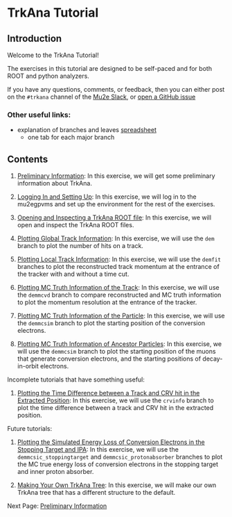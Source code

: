 # TrkAna Tutorial

## Introduction

Welcome to the TrkAna Tutorial! 

The exercises in this tutorial are designed to be self-paced and for both ROOT and python analyzers.

If you have any questions, comments, or feedback, then you can either post on the ```#trkana``` channel of the [Mu2e Slack](https://mu2ewiki.fnal.gov/wiki/Slack), or [open a GitHub issue](https://github.com/Mu2e/TrkAna/issues)

### Other useful links:

* explanation of branches and leaves [spreadsheet](https://docs.google.com/spreadsheets/d/1IMZVgj74vxGTWqAFRtFEEcYChujJyc38VcopZh52jhc/edit)
    * one tab for each major branch

## Contents

1. [Preliminary Information](pages/prelims.md): In this exercise, we will get some preliminary information about TrkAna.

1. [Logging In and Setting Up](pages/setup.md): In this exercise, we will log in to the mu2egpvms and set up the environment for the rest of the exercises.

1. [Opening and Inspecting a TrkAna ROOT file](pages/opening.md): In this exercise, we will open and inspect the TrkAna ROOT files.

1. [Plotting Global Track Information](pages/n-hits.md): In this exercise, we will use the ```dem``` branch to plot the number of hits on a track.

1. [Plotting Local Track Information](pages/reco-mom.md): In this exercise, we will use the ```demfit``` branches to plot the reconstructed track momentum at the entrance of the tracker with and without a time cut.

1. [Plotting MC Truth Information of the Track](pages/mom-res.md): In this exercise, we will use the ```demmcvd``` branch to compare reconstructed and MC truth information to plot the momentum resolution at the entrance of the tracker.

1. [Plotting MC Truth Information of the Particle](pages/start-pos.md): In this exercise, we will use the ```demmcsim``` branch to plot the starting position of the conversion electrons.

1. [Plotting MC Truth Information of Ancestor Particles](pages/genealogy.md): In this exercise, we will use the ```demmcsim``` branch to plot the starting position of the muons that generate conversion electrons, and the starting positions of decay-in-orbit electrons.

Incomplete tutorials that have something useful:

1. [Plotting the Time Difference between a Track and CRV hit in the Extracted Position](pages/crv-extracted.md): In this exercise, we will use the ```crvinfo``` branch to plot the time difference between a track and CRV hit in the extracted position. 

Future tutorials:

1. [Plotting the Simulated Energy Loss of Conversion Electrons in the Stopping Target and IPA](pages/tgt-ipa-e-loss.md): In this exercise, we will use the ```demmcsic_stoppingtarget``` and ```demmcsic_protonabsorber``` branches to plot the MC true energy loss of conversion electrons in the stopping target and inner proton absorber.

1. [Making Your Own TrkAna Tree](pages/make-your-own.md): In this exercise, we will make our own TrkAna tree that has a different structure to the default.

Next Page: [Preliminary Information](pages/prelims.md)

